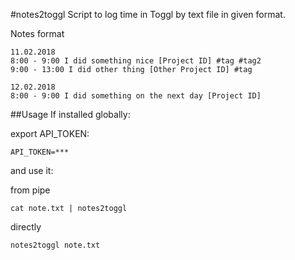 #notes2toggl
Script to log time in Toggl by text file in given format.

Notes format
```
11.02.2018
8:00 - 9:00 I did something nice [Project ID] #tag #tag2
9:00 - 13:00 I did other thing [Other Project ID] #tag

12.02.2018
8:00 - 9:00 I did something on the next day [Project ID]
```

##Usage
If installed globally:

export API_TOKEN:
```
API_TOKEN=***
```
and use it:

from pipe
```
cat note.txt | notes2toggl
```

directly
```
notes2toggl note.txt
```